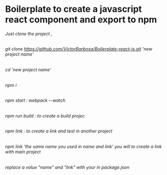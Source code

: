 # Boilerplate to create a javascript react component and export to npm  
 
###### Just clone the project , 

###### git clone https://github.com/VictorBarbosa/Boilerplate-react-js.git 'new project name'


###### cd 'new project name'

###### npm i

###### npm start : webpack --watch
###### npm run build : to create a build projec
###### npm link : to create a link and test in another project

###### npm link 'the same name you used in name and link' you will to create a link with main project 
###### replace a value "name" and "link" with your in package.json 

  